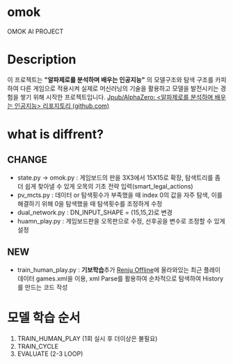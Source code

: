 # omok
OMOK AI PROJECT

# Description
이 프로젝트는 **"알파제로를 분석하며 배우는 인공지능"** 의 모델구조와 탐색 구조를 카피하여 다른 게임으로 적용시켜 실제로 머신러닝의 기술을 활용하고 모델을 발전시키는 경험을 쌓기 위해 시작한 프로젝트입니다.
[Jpub/AlphaZero: <알파제로를 분석하며 배우는 인공지능> 리포지토리 (github.com)](https://github.com/Jpub/AlphaZero)
# what is diffrent?

## CHANGE
 - state.py -> omok.py : 게임보드의 판을 3X3에서 15X15로 확장, 탐색트리를 좀 더 쉽게 찾아낼 수 있게 오목의 기초 전략 입력(smart_legal_actions)
 -  pv_mcts.py : 데이터 or 탐색횟수가 부족했을 때 index 0의 값을 자주 탐색, 이를 해결하기 위해 0을 탐색했을 때 탐색횟수를 조정하게 수정
 - dual_network.py : DN_INPUT_SHAPE = (15,15,2)로 변경
 - huamn_play.py : 게임보드판을 오목판으로 수정, 선후공을 변수로 조정할 수 있게 설정
 
## NEW
- train_human_play.py :  **기보학습**추가 [Renju Offline](http://renjuoffline.com/main.php)에 올라와있는 최근 플레이 데이터 games.xml을 이용, xml Parse를 활용하여 순차적으로 탐색하여 History를 만드는 코드 작성

# 모델 학습 순서
1. TRAIN_HUMAN_PLAY (1회 실시 후 더이상은 불필요)
2. TRAIN_CYCLE
3. EVALUATE (2-3 LOOP)
